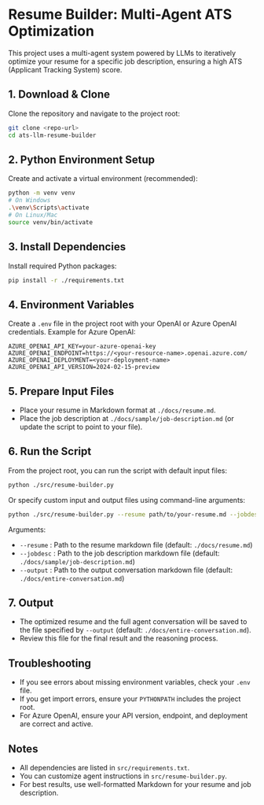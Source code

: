 
# Resume Builder: Multi-Agent ATS Optimization

This project uses a multi-agent system powered by LLMs to iteratively optimize your resume for a specific job description, ensuring a high ATS (Applicant Tracking System) score.

## 1. Download & Clone

Clone the repository and navigate to the project root:

```bash
git clone <repo-url>
cd ats-llm-resume-builder
```

## 2. Python Environment Setup

Create and activate a virtual environment (recommended):

```bash
python -m venv venv
# On Windows
.\venv\Scripts\activate
# On Linux/Mac
source venv/bin/activate
```

## 3. Install Dependencies

Install required Python packages:

```bash
pip install -r ./requirements.txt
```

## 4. Environment Variables

Create a `.env` file in the project root with your OpenAI or Azure OpenAI credentials. Example for Azure OpenAI:

```env
AZURE_OPENAI_API_KEY=your-azure-openai-key
AZURE_OPENAI_ENDPOINT=https://<your-resource-name>.openai.azure.com/
AZURE_OPENAI_DEPLOYMENT=<your-deployment-name>
AZURE_OPENAI_API_VERSION=2024-02-15-preview
```

## 5. Prepare Input Files

- Place your resume in Markdown format at `./docs/resume.md`.
- Place the job description at `./docs/sample/job-description.md` (or update the script to point to your file).

## 6. Run the Script

From the project root, you can run the script with default input files:

```bash
python ./src/resume-builder.py
```


Or specify custom input and output files using command-line arguments:

```bash
python ./src/resume-builder.py --resume path/to/your-resume.md --jobdesc path/to/job-description.md --output path/to/output-conversation.md
```

Arguments:

- `--resume` : Path to the resume markdown file (default: `./docs/resume.md`)
- `--jobdesc` : Path to the job description markdown file (default: `./docs/sample/job-description.md`)
- `--output` : Path to the output conversation markdown file (default: `./docs/entire-conversation.md`)


## 7. Output

- The optimized resume and the full agent conversation will be saved to the file specified by `--output` (default: `./docs/entire-conversation.md`).
- Review this file for the final result and the reasoning process.

## Troubleshooting

- If you see errors about missing environment variables, check your `.env` file.
- If you get import errors, ensure your `PYTHONPATH` includes the project root.
- For Azure OpenAI, ensure your API version, endpoint, and deployment are correct and active.

## Notes

- All dependencies are listed in `src/requirements.txt`.
- You can customize agent instructions in `src/resume-builder.py`.
- For best results, use well-formatted Markdown for your resume and job description.
